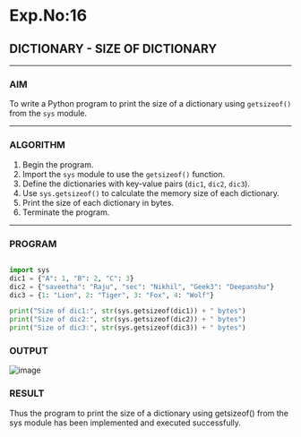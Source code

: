 # Exp.No:16  
## DICTIONARY - SIZE OF DICTIONARY

---

### AIM  
To write a Python program to print the size of a dictionary using `getsizeof()` from the `sys` module.

---

### ALGORITHM

1. Begin the program.  
2. Import the `sys` module to use the `getsizeof()` function.  
3. Define the dictionaries with key-value pairs (`dic1`, `dic2`, `dic3`).  
4. Use `sys.getsizeof()` to calculate the memory size of each dictionary.  
5. Print the size of each dictionary in bytes.  
6. Terminate the program.

---

### PROGRAM

```python

import sys
dic1 = {"A": 1, "B": 2, "C": 3}
dic2 = {"saveetha": "Raju", "sec": "Nikhil", "Geek3": "Deepanshu"}
dic3 = {1: "Lion", 2: "Tiger", 3: "Fox", 4: "Wolf"}

print("Size of dic1:", str(sys.getsizeof(dic1)) + " bytes")
print("Size of dic2:", str(sys.getsizeof(dic2)) + " bytes")
print("Size of dic3:", str(sys.getsizeof(dic3)) + " bytes")

```

### OUTPUT
![image](https://github.com/user-attachments/assets/7dba72f6-4a55-42eb-9ae2-4e587db2c358)


### RESULT
Thus the program to print the size of a dictionary using getsizeof() from the sys module has been implemented and executed successfully.
